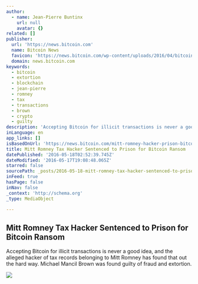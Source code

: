 ```yaml
---
author:
  - name: Jean-Pierre Buntinx
    url: null
    avatar: {}
related: []
publisher:
  url: 'https://news.bitcoin.com'
  name: Bitcoin News
  favicon: 'https://news.bitcoin.com/wp-content/uploads/2016/04/bitcoin_fav.png'
  domain: news.bitcoin.com
keywords:
  - bitcoin
  - extortion
  - blockchain
  - jean-pierre
  - romney
  - tax
  - transactions
  - brown
  - crypto
  - guilty
description: 'Accepting Bitcoin for illicit transactions is never a good idea, and the alleged hacker of tax records belonging to Mitt Romney has found that out the hard way. Michael Mancil Brown was found guilty of fraud and extortion.'
inLanguage: en
app_links: []
isBasedOnUrl: 'https://news.bitcoin.com/mitt-romney-hacker-prison-bitcoin/'
title: Mitt Romney Tax Hacker Sentenced to Prison for Bitcoin Ransom
datePublished: '2016-05-18T02:52:39.745Z'
dateModified: '2016-05-17T19:08:48.065Z'
starred: false
sourcePath: _posts/2016-05-18-mitt-romney-tax-hacker-sentenced-to-prison-for-bitcoin-ranso.md
inFeed: true
hasPage: false
inNav: false
_context: 'http://schema.org'
_type: MediaObject

---
```

<article style=""><h1>Mitt Romney Tax Hacker Sentenced to Prison for Bitcoin Ransom</h1><p>Accepting Bitcoin for illicit transactions is never a good idea, and the alleged hacker of tax records belonging to Mitt Romney has found that out the hard way. Michael Mancil Brown was found guilty of fraud and extortion.</p><img src="https://news.bitcoin.com/wp-content/uploads/2016/05/shutterstock_299616494.jpg" /></article>